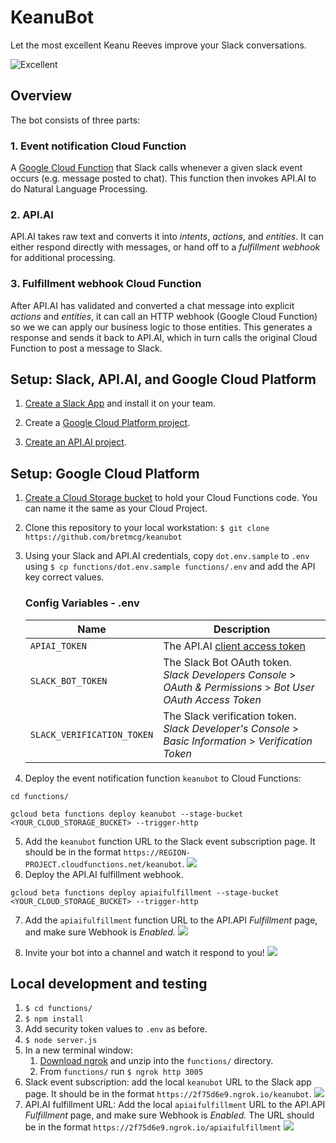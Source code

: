 # KeanuBot

Let the most excellent Keanu Reeves improve your Slack conversations.

![Excellent](https://cloud.githubusercontent.com/assets/35968/23574957/3c4cd150-003a-11e7-96c2-2a3e0df7df2c.png)

## Overview
The bot consists of three parts:

### 1. Event notification Cloud Function
A [Google Cloud Function](https://cloud.google.com/functions)
that Slack calls whenever a given slack event occurs (e.g. message
posted to chat). This function then invokes API.AI to do Natural
Language Processing.

### 2. API.AI
API.AI takes raw text and converts it into _intents_, _actions_,
and _entities_. It can either respond directly with messages, or
hand off to a _fulfillment webhook_ for additional processing.

### 3. Fulfillment webhook Cloud Function
After API.AI has validated and converted a chat message into
explicit _actions_ and _entities_, it can call an HTTP webhook
(Google Cloud Function) so we we can apply our business logic
to those entities. This generates a response and sends it back
to API.AI, which in turn calls the original Cloud Function to post
a message to Slack.


## Setup: Slack, API.AI, and Google Cloud Platform

1. [Create a Slack App](./docs/slack.md) and install it on your team.

1. Create a [Google Cloud Platform project](https://console.cloud.google.com).

1. [Create an API.AI project](./docs/apiai.md).

## Setup: Google Cloud Platform

1. [Create a Cloud Storage bucket](https://console.cloud.google.com/storage/create-bucket) to hold your Cloud Functions code. You can name it the same as your Cloud Project.

1. Clone this repository to your local workstation:
```$ git clone https://github.com/bretmcg/keanubot ```
1. Using your Slack and API.AI credentials, copy `dot.env.sample` to `.env` using `$ cp functions/dot.env.sample functions/.env` and add the API key correct values.

    ### Config Variables - .env
    Name | Description
    ---|---
    `APIAI_TOKEN` | The API.AI [client access token](https://docs.api.ai/docs/authentication)
    `SLACK_BOT_TOKEN` | The Slack Bot OAuth token. _Slack Developers Console_ > _OAuth & Permissions_ > _Bot User OAuth Access Token_
    `SLACK_VERIFICATION_TOKEN` | The Slack verification token. _Slack Developer's Console_ > _Basic Information_ > _Verification Token_

1. Deploy the event notification function `keanubot` to Cloud Functions:
```
cd functions/
```
```
gcloud beta functions deploy keanubot --stage-bucket <YOUR_CLOUD_STORAGE_BUCKET> --trigger-http
```
5. Add the ```keanubot``` function URL to the Slack event subscription page. It should be in the format `https://REGION-PROJECT.cloudfunctions.net/keanubot`.
![](./docs/img/slack_add_event_subscription_url.png)
1. Deploy the API.AI fulfillment webhook.
```
gcloud beta functions deploy apiaifulfillment --stage-bucket <YOUR_CLOUD_STORAGE_BUCKET> --trigger-http
```
7. Add the ```apiaifulfillment``` function URL to the API.API *Fulfillment* page, and make sure Webhook is *Enabled.*
![](./docs/img/apiai_fulfillment.png)

1. Invite your bot into a channel and watch it respond to you!
![](https://cloud.githubusercontent.com/assets/35968/23574948/14166368-003a-11e7-94ed-1cf585dbb2e8.png)

## Local development and testing
1. ```$ cd functions/```
1. ```$ npm install```
1. Add security token values to ```.env``` as before.
1. ```$ node server.js```
1. In a new terminal window:
    1. [Download ngrok](https://ngrok.com/download) and unzip into the
    ```functions/``` directory.
    1. From ```functions/``` run ```$ ngrok http 3005```
2. Slack event subscription: add the local ```keanubot``` URL to the Slack app page. It should be in the format `https://2f75d6e9.ngrok.io/keanubot`.
![](./docs/img/local_slack_event_url.png)
2. API.AI fulfillment URL: Add the local ```apiaifulfillment``` URL to the API.API *Fulfillment* page, and make sure Webhook is *Enabled.* The URL should be in the format `https://2f75d6e9.ngrok.io/apiaifulfillment`
![](./docs/img/local_apiai_fulfillment.png)

